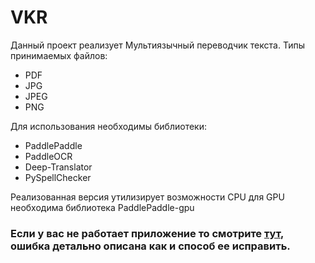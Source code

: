 # VKR
Данный проект реализует Мультиязычный переводчик текста.
Типы принимаемых файлов:
* PDF
* JPG
* JPEG
* PNG

Для использования необходимы библиотеки:
* PaddlePaddle
* PaddleOCR
* Deep-Translator
* PySpellChecker

Реализованная версия утилизирует возможности CPU
для GPU необходима библиотека PaddlePaddle-gpu

### Если у вас не работает приложение то смотрите [тут](https://github.com/koted0/VKR/issues/1), ошибка детально описана как и способ ее исправить.

